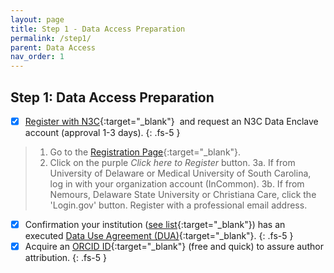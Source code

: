 ```yaml
---
layout: page
title: Step 1 - Data Access Preparation
permalink: /step1/
parent: Data Access
nav_order: 1
---
```


## Step 1: Data Access Preparation

- [x] [Register with N3C](https://covid-test.cd2h.org/N3C_data_enclave){:target="_blank"}&nbsp; and request an N3C Data Enclave account (approval 1-3 days).
{: .fs-5 }
> 1. Go to the [Registration Page](https://labs.cd2h.org/registration/){:target="_blank"}.
> 2. Click on the purple _Click here to Register_ button.
> 3a. If from University of Delaware or Medical University of South Carolina, log in with your organization account (InCommon).
> 3b. If from Nemours, Delaware State University or Christiana Care, click the 'Login.gov' button.  Register with a professional email address.

- [x] Confirmation your institution ([see list](https://covid.cd2h.org/node/280){:target="_blank"}) has an executed [Data Use Agreement (DUA)](https://ncats.nih.gov/n3c/resources/data-access){:target="_blank"}.
{: .fs-5 }
- [x] Acquire an [ORCID ID](https://orcid.org/){:target="_blank"} (free and quick) to assure author attribution.
{: .fs-5 }

